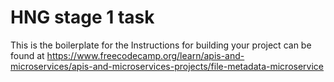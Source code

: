 # HNG stage 1 task

This is the boilerplate for the  Instructions for building your project can be found at https://www.freecodecamp.org/learn/apis-and-microservices/apis-and-microservices-projects/file-metadata-microservice
